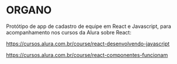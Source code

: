 
# ORGANO

Protótipo de app de cadastro de equipe em React e Javascript, para acompanhamento nos cursos da Alura sobre React:

https://cursos.alura.com.br/course/react-desenvolvendo-javascript

https://cursos.alura.com.br/course/react-componentes-funcionam
